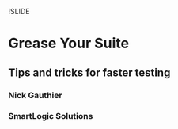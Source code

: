 !SLIDE
# Grease Your Suite #
## Tips and tricks for faster testing
### Nick Gauthier
### SmartLogic Solutions


